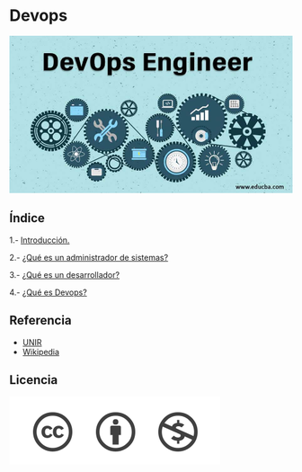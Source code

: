 # Devops
![Devops](/img/DevOps-Engineer.jpg)


## Índice

1.- [Introducción.](documentacion/introduccion.md)

2.- [¿Qué es un administrador de sistemas?](documentacion/administracion.md)

3.- [¿Qué es un desarrollador?](documentacion/desarrolladores.md)

4.- [¿Qué es Devops?](documentacion/devops.md)


## Referencia

- [UNIR](https://www.unir.net/ingenieria/revista/administrador-sistemas/)
- [Wikipedia](https://es.wikipedia.org/wiki/Wikipedia:Portada)

## Licencia

![image](/img/207535126-738a0f71-fb66-4c4b-97e7-09cc6c79f1df.png)
